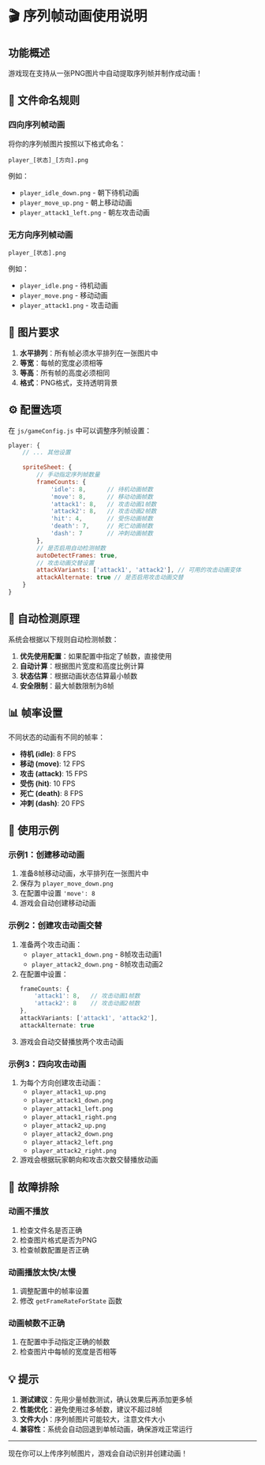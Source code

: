 # 🎬 序列帧动画使用说明

## 功能概述

游戏现在支持从一张PNG图片中自动提取序列帧并制作成动画！

## 📁 文件命名规则

### 四向序列帧动画
将你的序列帧图片按照以下格式命名：
```
player_[状态]_[方向].png
```

例如：
- `player_idle_down.png` - 朝下待机动画
- `player_move_up.png` - 朝上移动动画
- `player_attack1_left.png` - 朝左攻击动画

### 无方向序列帧动画
```
player_[状态].png
```

例如：
- `player_idle.png` - 待机动画
- `player_move.png` - 移动动画
- `player_attack1.png` - 攻击动画

## 🎨 图片要求

1. **水平排列**：所有帧必须水平排列在一张图片中
2. **等宽**：每帧的宽度必须相等
3. **等高**：所有帧的高度必须相同
4. **格式**：PNG格式，支持透明背景

## ⚙️ 配置选项

在 `js/gameConfig.js` 中可以调整序列帧设置：

```javascript
player: {
    // ... 其他设置
    
    spriteSheet: {
        // 手动指定序列帧数量
        frameCounts: {
            'idle': 8,      // 待机动画帧数
            'move': 8,      // 移动动画帧数
            'attack1': 8,   // 攻击动画1帧数
            'attack2': 8,   // 攻击动画2帧数
            'hit': 4,       // 受伤动画帧数
            'death': 7,     // 死亡动画帧数
            'dash': 7       // 冲刺动画帧数
        },
        // 是否启用自动检测帧数
        autoDetectFrames: true,
        // 攻击动画交替设置
        attackVariants: ['attack1', 'attack2'], // 可用的攻击动画变体
        attackAlternate: true // 是否启用攻击动画交替
    }
}
```

## 🔧 自动检测原理

系统会根据以下规则自动检测帧数：

1. **优先使用配置**：如果配置中指定了帧数，直接使用
2. **自动计算**：根据图片宽度和高度比例计算
3. **状态估算**：根据动画状态估算最小帧数
4. **安全限制**：最大帧数限制为8帧

## 📊 帧率设置

不同状态的动画有不同的帧率：

- **待机 (idle)**: 8 FPS
- **移动 (move)**: 12 FPS
- **攻击 (attack)**: 15 FPS
- **受伤 (hit)**: 10 FPS
- **死亡 (death)**: 8 FPS
- **冲刺 (dash)**: 20 FPS

## 🎯 使用示例

### 示例1：创建移动动画
1. 准备8帧移动动画，水平排列在一张图片中
2. 保存为 `player_move_down.png`
3. 在配置中设置 `'move': 8`
4. 游戏会自动创建移动动画

### 示例2：创建攻击动画交替
1. 准备两个攻击动画：
   - `player_attack1_down.png` - 8帧攻击动画1
   - `player_attack2_down.png` - 8帧攻击动画2
2. 在配置中设置：
   ```javascript
   frameCounts: {
       'attack1': 8,   // 攻击动画1帧数
       'attack2': 8    // 攻击动画2帧数
   },
   attackVariants: ['attack1', 'attack2'],
   attackAlternate: true
   ```
3. 游戏会自动交替播放两个攻击动画

### 示例3：四向攻击动画
1. 为每个方向创建攻击动画：
   - `player_attack1_up.png`
   - `player_attack1_down.png`
   - `player_attack1_left.png`
   - `player_attack1_right.png`
   - `player_attack2_up.png`
   - `player_attack2_down.png`
   - `player_attack2_left.png`
   - `player_attack2_right.png`
2. 游戏会根据玩家朝向和攻击次数交替播放动画

## 🐛 故障排除

### 动画不播放
1. 检查文件名是否正确
2. 检查图片格式是否为PNG
3. 检查帧数配置是否正确

### 动画播放太快/太慢
1. 调整配置中的帧率设置
2. 修改 `getFrameRateForState` 函数

### 动画帧数不正确
1. 在配置中手动指定正确的帧数
2. 检查图片中每帧的宽度是否相等

## 💡 提示

1. **测试建议**：先用少量帧数测试，确认效果后再添加更多帧
2. **性能优化**：避免使用过多帧数，建议不超过8帧
3. **文件大小**：序列帧图片可能较大，注意文件大小
4. **兼容性**：系统会自动回退到单帧动画，确保游戏正常运行

---

现在你可以上传序列帧图片，游戏会自动识别并创建动画！

